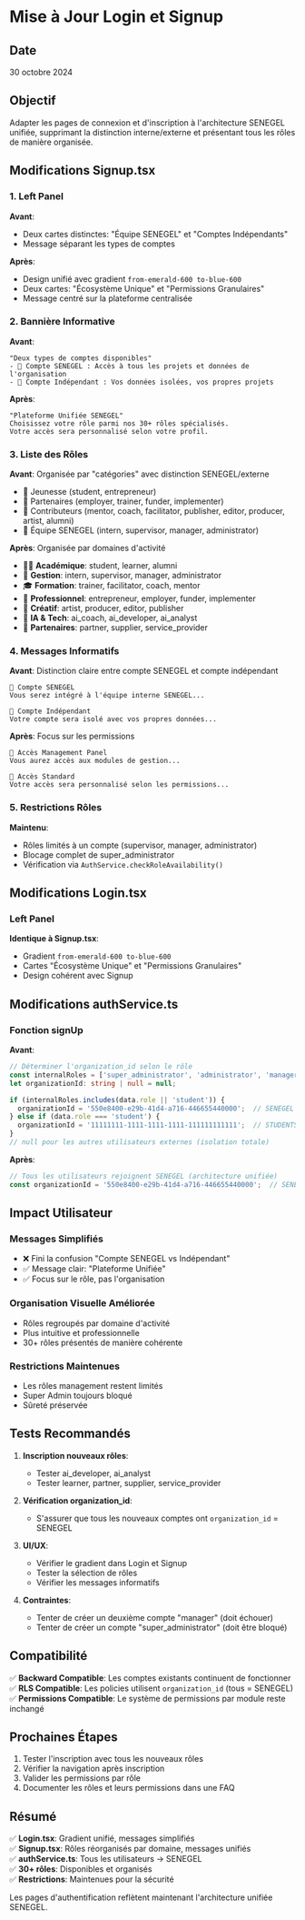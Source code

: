 # Mise à Jour Login et Signup

## Date
30 octobre 2024

## Objectif
Adapter les pages de connexion et d'inscription à l'architecture SENEGEL unifiée, supprimant la distinction interne/externe et présentant tous les rôles de manière organisée.

## Modifications Signup.tsx

### 1. Left Panel
**Avant**:
- Deux cartes distinctes: "Équipe SENEGEL" et "Comptes Indépendants"
- Message séparant les types de comptes

**Après**:
- Design unifié avec gradient `from-emerald-600 to-blue-600`
- Deux cartes: "Écosystème Unique" et "Permissions Granulaires"
- Message centré sur la plateforme centralisée

### 2. Bannière Informative
**Avant**:
```tsx
"Deux types de comptes disponibles"
- 🏢 Compte SENEGEL : Accès à tous les projets et données de l'organisation
- 👤 Compte Indépendant : Vos données isolées, vos propres projets
```

**Après**:
```tsx
"Plateforme Unifiée SENEGEL"
Choisissez votre rôle parmi nos 30+ rôles spécialisés. 
Votre accès sera personnalisé selon votre profil.
```

### 3. Liste des Rôles

**Avant**: Organisée par "catégories" avec distinction SENEGEL/externe
- 👥 Jeunesse (student, entrepreneur)
- 🤝 Partenaires (employer, trainer, funder, implementer)
- 🎯 Contributeurs (mentor, coach, facilitator, publisher, editor, producer, artist, alumni)
- 🏢 Équipe SENEGEL (intern, supervisor, manager, administrator)

**Après**: Organisée par domaines d'activité
- 👨‍🎓 **Académique**: student, learner, alumni
- 🏢 **Gestion**: intern, supervisor, manager, administrator
- 🎓 **Formation**: trainer, facilitator, coach, mentor
- 💼 **Professionnel**: entrepreneur, employer, funder, implementer
- 🎨 **Créatif**: artist, producer, editor, publisher
- 🤖 **IA & Tech**: ai_coach, ai_developer, ai_analyst
- 🤝 **Partenaires**: partner, supplier, service_provider

### 4. Messages Informatifs

**Avant**: Distinction claire entre compte SENEGEL et compte indépendant
```tsx
🏢 Compte SENEGEL
Vous serez intégré à l'équipe interne SENEGEL...

👤 Compte Indépendant
Votre compte sera isolé avec vos propres données...
```

**Après**: Focus sur les permissions
```tsx
🏢 Accès Management Panel
Vous aurez accès aux modules de gestion...

👤 Accès Standard
Votre accès sera personnalisé selon les permissions...
```

### 5. Restrictions Rôles

**Maintenu**:
- Rôles limités à un compte (supervisor, manager, administrator)
- Blocage complet de super_administrator
- Vérification via `AuthService.checkRoleAvailability()`

## Modifications Login.tsx

### Left Panel
**Identique à Signup.tsx**:
- Gradient `from-emerald-600 to-blue-600`
- Cartes "Écosystème Unique" et "Permissions Granulaires"
- Design cohérent avec Signup

## Modifications authService.ts

### Fonction signUp

**Avant**:
```typescript
// Déterminer l'organization_id selon le rôle
const internalRoles = ['super_administrator', 'administrator', 'manager', 'supervisor', 'intern'];
let organizationId: string | null = null;

if (internalRoles.includes(data.role || 'student')) {
  organizationId = '550e8400-e29b-41d4-a716-446655440000';  // SENEGEL
} else if (data.role === 'student') {
  organizationId = '11111111-1111-1111-1111-111111111111';  // STUDENTS
}
// null pour les autres utilisateurs externes (isolation totale)
```

**Après**:
```typescript
// Tous les utilisateurs rejoignent SENEGEL (architecture unifiée)
const organizationId = '550e8400-e29b-41d4-a716-446655440000';  // SENEGEL
```

## Impact Utilisateur

### Messages Simplifiés
- ❌ Fini la confusion "Compte SENEGEL vs Indépendant"
- ✅ Message clair: "Plateforme Unifiée"
- ✅ Focus sur le rôle, pas l'organisation

### Organisation Visuelle Améliorée
- Rôles regroupés par domaine d'activité
- Plus intuitive et professionnelle
- 30+ rôles présentés de manière cohérente

### Restrictions Maintenues
- Les rôles management restent limités
- Super Admin toujours bloqué
- Sûreté préservée

## Tests Recommandés

1. **Inscription nouveaux rôles**:
   - Tester ai_developer, ai_analyst
   - Tester learner, partner, supplier, service_provider

2. **Vérification organization_id**:
   - S'assurer que tous les nouveaux comptes ont `organization_id` = SENEGEL

3. **UI/UX**:
   - Vérifier le gradient dans Login et Signup
   - Tester la sélection de rôles
   - Vérifier les messages informatifs

4. **Contraintes**:
   - Tenter de créer un deuxième compte "manager" (doit échouer)
   - Tenter de créer un compte "super_administrator" (doit être bloqué)

## Compatibilité

✅ **Backward Compatible**: Les comptes existants continuent de fonctionner  
✅ **RLS Compatible**: Les policies utilisent `organization_id` (tous = SENEGEL)  
✅ **Permissions Compatible**: Le système de permissions par module reste inchangé  

## Prochaines Étapes

1. Tester l'inscription avec tous les nouveaux rôles
2. Vérifier la navigation après inscription
3. Valider les permissions par rôle
4. Documenter les rôles et leurs permissions dans une FAQ

## Résumé

✅ **Login.tsx**: Gradient unifié, messages simplifiés  
✅ **Signup.tsx**: Rôles réorganisés par domaine, messages unifiés  
✅ **authService.ts**: Tous les utilisateurs → SENEGEL  
✅ **30+ rôles**: Disponibles et organisés  
✅ **Restrictions**: Maintenues pour la sécurité  

Les pages d'authentification reflètent maintenant l'architecture unifiée SENEGEL.

